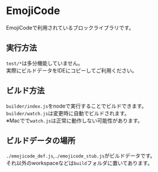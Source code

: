 # EmojiCode
EmojiCodeで利用されているブロックライブラリです。

## 実行方法
`test/*`は多分機能していません。  
実際にビルドデータをIDEにコピーしてご利用ください。

## ビルド方法
`builder/index.js`をnodeで実行することでビルドできます。  
`builder/watch.js`は変更時に自動でビルドされます。  
※Macでで`watch.js`は正常に動作しない可能性があります。

## ビルドデータの場所
`./emojicode_def.js`,`./emojicode_stub.js`がビルドデータです。  
それ以外のworkspaceなどは`build`フォルダに置いてあります。
